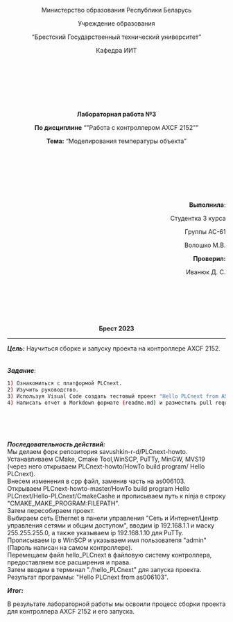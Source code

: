 <p align="center">Министерство образования Республики Беларусь</p>
<p align="center">Учреждение образования</p>
<p align="center">“Брестский Государственный технический университет”</p>
<p align="center">Кафедра ИИТ</p>
<br><br><br><br><br><br>
<p align="center"><strong>Лабораторная работа №3</strong></p>
<p align="center"><strong>По дисциплине</strong> “"Работа с контроллером AXCF 2152"”</p>
<p align="center"><strong>Тема:</strong> “Моделирования температуры объекта”</p>
<br><br><br><br><br><br>
<p align="right"><strong>Выполнила</strong>:</p>
<p align="right">Студентка 3 курса</p>
<p align="right">Группы АС-61</p>
<p align="right">Волошко М.В.</p>
<p align="right"><strong>Проверил:</strong></p>
<p align="right">Иванюк Д. С.</p>
<br><br><br><br><br>
<p align="center"><strong>Брест 2023</strong></p>

---
***Цель:***
Научиться сборке и запуску проекта на контроллере AXCF 2152.
<br><br><br>
***Задание***:
``` bash
1) Ознакомиться с платформой PLCnext.
2) Изучить руководство.
3) Используя Visual Code создать тестовый проект "Hello PLCnext from AS006103!", собрать его и продемонстрировать работоспособность на тестовом контроллере.
4) Написать отчет в Morkdown формате (readme.md) и разместить pull request в следующем каталоге: trunk\as0006103\task_03\doc.
```
<br><br><br>

***Последовательность действий:***
<br>
Мы делаем форк репозитория savushkin-r-d/PLCnext-howto.<br> 
Устанавливаем CMake, Cmake Tool,WinSCP, PuTTy, MinGW, MVS19 (через него открываем PLCnext-howto/HowTo build program/ Hello PLCnext).<br> 
Внесем изменения в cpp файл, заменив часть на as006103.<br> 
Открываем PLCnext-howto-master/HowTo build program Hello PLCnext/Hello-PLCnext/CmakeCashe и прописываем путь к ninja в строку "CMAKE_MAKE_PROGRAM:FILEPATH".<br> 
Затем пересобираем проект.<br> 
Выбираем сеть Ethernet в панели управления "Сеть и Интернет/Центр управления сетями и общим доступом", вводим ip 192.168.1.1 и маску 255.255.255.0, а также указываем ip 192.168.1.10 для PuTTy.<br> 
Прописываем ip в WinSCP и указываем имя пользователя "admin" (Пароль написан на самом контроллере).<br> 
Перемещаем файл hello_PLCnext в файловую систему контроллера, предоставляем все расширения и права. <br> 
Затем вводим в терминал "./hello_PLCnext" для запуска проекта. <br> 
Результат программы: "Hello PLCnext from as006103". <br> 

<strong><em>Итог:</em></strong> 
<p>В результате лабораторной работы мы освоили процесс сборки проекта для контроллера AXCF 2152 и его запуска. </p>